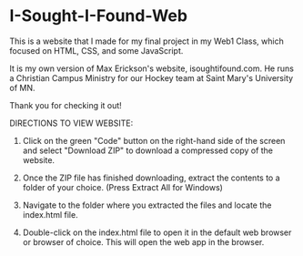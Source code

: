 # I-Sought-I-Found-Web

This is a website that I made for my final project in my Web1 Class, which focused on HTML, CSS, and some JavaScript. 

It is my own version of Max Erickson's website, isoughtifound.com.
He runs a Christian Campus Ministry for our Hockey team at Saint Mary's University of MN.

Thank you for checking it out!

DIRECTIONS TO VIEW WEBSITE: 

1. Click on the green "Code" button on the right-hand side of the screen and select "Download ZIP" to download a compressed copy of the website.

2. Once the ZIP file has finished downloading, extract the contents to a folder of your choice. (Press Extract All for Windows)

3. Navigate to the folder where you extracted the files and locate the index.html file.

4. Double-click on the index.html file to open it in the default web browser or browser of choice. This will open the web app in the browser.
